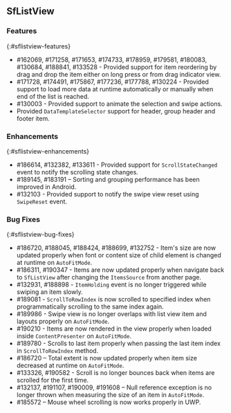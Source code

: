 ## SfListView

### Features
{:#sflistview-features}

* \#162069, \#171258, \#171653, \#174733, \#178959, \#179581, \#180083, \#130684, \#188841, \#133528 - Provided support for item reordering by drag and drop the item either on long press or from drag indicator view.
* \#171728, \#174491, \#175867, \#177236, \#177788, \#130224 - Provided support to load more data at runtime automatically or manually when end of the list is reached.
* \#130003 - Provided support to animate the selection and swipe actions.
* Provided `DataTemplateSelector` support for header, group header and footer item.

### Enhancements
{:#sflistview-enhancements}
* \#186614, \#132382, \#133611 - Provided support for `ScrollStateChanged` event to notify the scrolling state changes.
* \#189145, \#183191 – Sorting and grouping performance has been improved in Android.
* \#132103 - Provided support to notify the swipe view reset using `SwipeReset` event.

### Bug Fixes
{:#sflistview-bug-fixes}

* \#186720, \#188045, \#188424, \#188699, \#132752 - Item's size are now updated properly when font or content size of child element is changed at runtime on `AutoFitMode`.
* \#186311, \#190347 - Items are now updated properly when navigate back to `SfListView` after changing the `ItemsSource` from another page. 
* \#132931, \#188898 - `ItemHolding` event is no longer triggered while swiping an item slowly.
* \#189081 - `ScrollToRowIndex` is now scrolled to specified index when programmatically scrolling to the same index again.
* \#189986 - Swipe view is no longer overlaps with list view item and layouts properly on `AutoFitMode`.
* \#190210 - Items are now rendered in the view properly when loaded inside `ContentPresenter` on `AutoFitMode`.
* \#189780 - Scrolls to last item properly when passing the last item index in `ScrollToRowIndex` method.
* \#186720 – Total extent is now updated properly when item size decreased at runtime on `AutoFitMode`.
* \#133326, \#190582 - Scroll is no longer bounces back when items are scrolled for the first time.
* \#132137, \#191107, \#190009, \#191608 – Null reference exception is no longer thrown when measuring the size of an item in `AutoFitMode`.
* \#185572 – Mouse wheel scrolling is now works properly in UWP.





